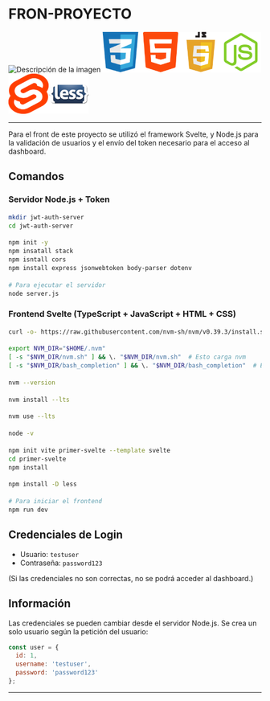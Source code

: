 #                   **FRON-PROYECTO**
<img src="ASSETS/Ts.bmp" alt="Descripción de la imagen" width="80" height="80"><img src="logos/css.png" alt="Descripción de la imagen" width="80" height="80"><img src="logos/html.png" alt="Descripción de la imagen" width="80" height="80"><img src="logos/javascript.webp" alt="Descripción de la imagen" width="80" height="80"><img src="logos/node.webp" alt="Descripción de la imagen" width="80" height="80"><img src="logos/svelte.png" alt="Descripción de la imagen" width="80" height="80"><img src="logos/less.png" alt="Descripción de la imagen" width="80" height="80">








---

Para el front de este proyecto se utilizó el framework Svelte, y Node.js para la validación de usuarios y el envío del token necesario para el acceso al dashboard.

## Comandos



### Servidor Node.js + Token

```bash
mkdir jwt-auth-server
cd jwt-auth-server

npm init -y
npm insatall stack
npm isntall cors
npm install express jsonwebtoken body-parser dotenv

# Para ejecutar el servidor
node server.js
```

### Frontend Svelte (TypeScript + JavaScript + HTML + CSS)

```bash
curl -o- https://raw.githubusercontent.com/nvm-sh/nvm/v0.39.3/install.sh | bash

export NVM_DIR="$HOME/.nvm"
[ -s "$NVM_DIR/nvm.sh" ] && \. "$NVM_DIR/nvm.sh"  # Esto carga nvm
[ -s "$NVM_DIR/bash_completion" ] && \. "$NVM_DIR/bash_completion"  # Esto carga la finalización de bash para nvm

nvm --version

nvm install --lts

nvm use --lts

node -v

npm init vite primer-svelte --template svelte
cd primer-svelte
npm install

npm install -D less

# Para iniciar el frontend
npm run dev
```

## Credenciales de Login

- Usuario: `testuser`
- Contraseña: `password123`

(Si las credenciales no son correctas, no se podrá acceder al dashboard.)

## Información

Las credenciales se pueden cambiar desde el servidor Node.js. Se crea un solo usuario según la petición del usuario:

```js
const user = {
  id: 1,
  username: 'testuser',
  password: 'password123'
};
```

---

